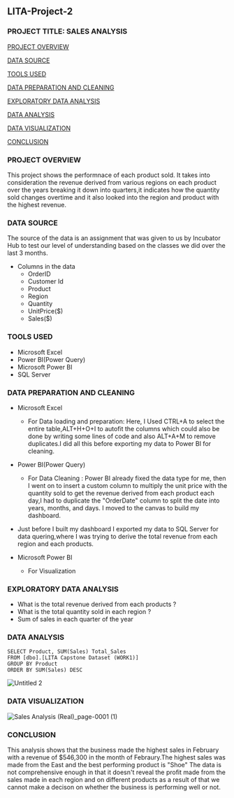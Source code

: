 ## LITA-Project-2

### PROJECT TITLE: SALES ANALYSIS

[PROJECT OVERVIEW](#project-overview)

[DATA SOURCE](#data-source)

[TOOLS USED](#tools-used)

[DATA PREPARATION AND CLEANING](#data-preparation-and-cleaning)

[EXPLORATORY DATA ANALYSIS](#exploratory-data-analysis)

[DATA ANALYSIS](#data-analysis)

[DATA VISUALIZATION](#data-visualization)

[CONCLUSION](#conclusion) 

### PROJECT OVERVIEW
This project shows the performnace of each product sold. It takes into consideration the revenue derived from various regions on each product over the years breaking it down into quarters,it indicates how the quantity sold changes overtime and it also looked into the region and product with the highest revenue. 

### DATA SOURCE
The source of the data is an assignment that was given to us by Incubator Hub to test our level of understanding based on the classes we did over the last 3 months.
- Columns in the data
    * OrderID
    * Customer Id
    * Product
    * Region
    * Quantity
    * UnitPrice($)
    * Sales($)

### TOOLS USED
- Microsoft Excel
- Power BI(Power Query)
- Microsoft Power BI
- SQL Server

### DATA PREPARATION AND CLEANING
- Microsoft Excel
    * For Data loading and preparation: Here, I Used CTRL+A to select the entire table,ALT+H+O+I to autofit the columns which could also be done by writing some lines of code and also ALT+A+M to remove duplicates.I did all this before exporting my data to Power BI for cleaning.

 - Power BI(Power Query)
     * For Data Cleaning : Power BI already fixed the data type for me, then I went on to insert a custom column to multiply the unit price with the quantity sold to get the revenue derived from each product each day,I had to duplicate the "OrderDate" column to split the date into years, months, and days.
       I moved to the canvas to build my dashboard.
       
- Just before I built my dashboard I exported my data to SQL Server for data quering,where I was trying to derive the total revenue from each region and each products.
         
- Microsoft Power BI
     * For Visualization
 
### EXPLORATORY DATA ANALYSIS
- What is the total revenue derived from each products ?
- What is the total quantity sold in each region ?
- Sum of sales in each quarter of the year

### DATA ANALYSIS
```
SELECT Product, SUM(Sales) Total_Sales
FROM [dbo].[LITA Capstone Dataset (WORK1)]
GROUP BY Product
ORDER BY SUM(Sales) DESC
```
![Untitled 2](https://github.com/user-attachments/assets/169ee4bc-0a2d-458a-a392-08b40623463a)

### DATA VISUALIZATION 
![Sales Analysis (Real)_page-0001 (1)](https://github.com/user-attachments/assets/d9cc4551-7aa4-4dc8-b272-588fa35375c3)

### CONCLUSION 
This analysis shows that the business made the highest sales in February with a revenue of $546,300 in the month of Febraury.The highest sales was made from the East and the best performing product is "Shoe"
The data is not comprehensive enough in that it doesn't reveal the profit made from the sales made in each region and on different products as a result of that we cannot make a decison on whether the business is performing well or not.
